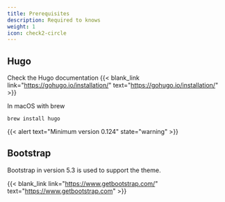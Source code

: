 ```yaml
---
title: Prerequisites
description: Required to knows
weight: 1
icon: check2-circle
---
```


## Hugo

Check the Hugo documentation {{< blank_link link="https://gohugo.io/installation/" text="https://gohugo.io/installation/" >}}

In macOS with brew

```console
brew install hugo
```

{{< alert text="Minimum version 0.124" state="warning" >}}

## Bootstrap

Bootstrap in version 5.3 is used to support the theme.

{{< blank_link link="https://www.getbootstrap.com/" text="https://www.getbootstrap.com" >}}
